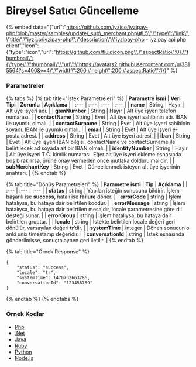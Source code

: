 # Bireysel Satıcı Güncelleme

{% embed data="{\"url\":\"https://github.com/iyzico/iyzipay-php/blob/master/samples/update\_sub\_merchant.php\#L5\",\"type\":\"link\",\"title\":\"iyzico/iyzipay-php\",\"description\":\"iyzipay-php - iyzipay api php client\",\"icon\":{\"type\":\"icon\",\"url\":\"https://github.com/fluidicon.png\",\"aspectRatio\":0},\"thumbnail\":{\"type\":\"thumbnail\",\"url\":\"https://avatars2.githubusercontent.com/u/3815564?s=400&v=4\",\"width\":200,\"height\":200,\"aspectRatio\":1}}" %}

### Parametreler

{% tabs %}
{% tab title="İstek Parametreleri" %}
| **Parametre İsmi** | **Veri Tipi** | **Zorunlu** | **Açıklama** |
| :--- | :--- | :--- | :--- |
| **name** | String | Hayır | Alt üye işyeri adı. |
| **gsmNumber** | String | Hayır | Alt üye işyeri telefon numarası. |
| **contactName** | String | Evet | Alt üye işyeri sahibinin adı. IBAN ile uyumlu olmalı. |
| **contactSurname** | String | Evet | Alt üye işyeri sahibinin soyadı. IBAN ile uyumlu olmalı. |
| **email** | String | Evet | Alt üye işyeri e-posta adresi. |
| **address** | String | Evet | Alt üye işyeri adresi. |
| **iban** | String | Evet | Alt üye işyeri IBAN bilgisi. contactName ve contactSurname ile belirtilecek ad soyada ait bir IBAN olmalı. |
| **identityNumber** | String | Hayır | Alt üye işyeri T.C. kimlik numarası. Eğer alt üye işyeri ekleme esnasında boş bırakılırsa, ürüne onay vermeden önce mutlaka doldurulmalıdır. |
| **subMerchantKey** | String | Evet | Güncellenmek isteyen alt üye işyerinin anahtarı. |
{% endtab %}

{% tab title="Dönüş Parametreleri" %}
| **Parametre ismi** | **Tip** | **Açıklama** |
| :--- | :--- | :--- |
| **status** | string | Yapılan isteğin sonucunu bildirir. İşlem başarılı ise **success**, hatalı ise **failure** döner. |
| **errorCode** | string | İşlem hatalıysa, bu hataya dair belirtilen koddur. |
| **errorMessage** | string | İşlem hatalıysa, bu hataya dair belirtilen mesajdır, locale parametresine göre dil desteği sunar. |
| **errorGroup** | string | İşlem hatalıysa, bu hataya dair belirtilen gruptur. |
| **locale** | string | İstekte belirtilen locale değeri geri dönülür, varsayılan değeri **tr**’dir. |
| **systemTime** | integer | Dönen sonucun o anki unix timestamp değeridir. |
| **conversationId** | string | İstek esnasında gönderilmişse, sonuçta aynen geri iletilir. |
{% endtab %}

{% tab title="Örnek Response" %}
```text
{
    "status": "success",
    "locale": "tr",
    "systemTime": 1470732663286,
    "conversationId": "123456789"
}
```
{% endtab %}
{% endtabs %}

### **Örnek Kodlar**

* [Php](https://github.com/iyzico/iyzipay-php/blob/master/samples/update_sub_merchant.php#L5)
* [.Net](https://github.com/iyzico/iyzipay-dotnet/blob/master/Iyzipay.Samples/SubMerchantSample.cs#L103)
* [Java](https://github.com/iyzico/iyzipay-java/blob/master/src/test/java/com/iyzipay/sample/SubMerchantSample.java#L104)
* [Ruby](https://github.com/iyzico/iyzipay-ruby/blob/master/spec/sub_merchant_spec.rb#L88)
* [Python](https://github.com/iyzico/iyzipay-python/blob/master/samples/update_personal_sub_merchant.py)
* [Node.js](https://github.com/iyzico/iyzipay-node/blob/master/samples/IyzipaySamples.js#L790)

